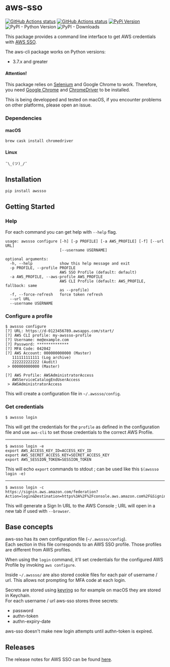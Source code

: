 # aws-sso

[![GitHub Actions status](https://github.com/wnkz/aws-sso/workflows/Python%20package/badge.svg)](https://github.com/wnkz/aws-sso)
[![GitHub Actions status](https://github.com/wnkz/aws-sso/workflows/Upload%20Python%20Package/badge.svg)](https://github.com/wnkz/aws-sso)
[![PyPi Version](https://img.shields.io/pypi/v/awssso.svg?style=flat)](https://pypi.python.org/pypi/awssso/)
![PyPI - Python Version](https://img.shields.io/pypi/pyversions/awssso)
![PyPI - Downloads](https://img.shields.io/pypi/dm/awssso)


This package provides a command line interface to get AWS credentials with [AWS SSO](https://aws.amazon.com/single-sign-on/).

The aws-cli package works on Python versions:
  - 3.7.x and greater

#### Attention!

This package relies on [Selenium](https://www.seleniumhq.org/) and Google Chrome to work.
Therefore, you need [Google Chrome](https://www.google.com/chrome/) and [ChromeDriver](https://chromedriver.chromium.org/) to be installed.

This is being developped and tested on macOS, if you encounter problems on other platforms, please open an issue.

### Dependencies

#### macOS

```shell
brew cask install chromedriver
```

#### Linux

```
¯\_(ツ)_/¯
```

## Installation

```shell
pip install awssso
```

## Getting Started

### Help

For each command you can get help with `--help` flag.

```
usage: awssso configure [-h] [-p PROFILE] [-a AWS_PROFILE] [-f] [--url URL]
                        [--username USERNAME]

optional arguments:
  -h, --help            show this help message and exit
  -p PROFILE, --profile PROFILE
                        AWS SSO Profile (default: default)
  -a AWS_PROFILE, --aws-profile AWS_PROFILE
                        AWS CLI Profile (default: AWS_PROFILE, fallback: same
                        as --profile)
  -f, --force-refresh   force token refresh
  --url URL
  --username USERNAME
```

### Configure a profile

```
$ awssso configure
[?] URL: https://d-0123456789.awsapps.com/start/
[?] AWS CLI profile: my-awssso-profile
[?] Username: me@example.com
[?] Password: **************
[?] MFA Code: 042042
[?] AWS Account: 000000000000 (Master)
   111111111111 (Log archive)
   222222222222 (Audit)
 > 000000000000 (Master)

[?] AWS Profile: AWSAdministratorAccess
   AWSServiceCatalogEndUserAccess
 > AWSAdministratorAccess
```

This will create a configuration file in `~/.awssso/config`.

### Get credentials

```
$ awssso login
```

This will get the credentials for the `profile` as defined in the configuration file
and use `aws-cli` to set those credentials to the correct AWS Profile.

---

```
$ awssso login -e
export AWS_ACCESS_KEY_ID=ACCESS_KEY_ID
export AWS_SECRET_ACCESS_KEY=SECRET_ACCESS_KEY
export AWS_SESSION_TOKEN=SESSION_TOKEN
```

This will echo `export` commands to stdout ; can be used like this `$(awssso login -e)`

---

```
$ awssso login -c
https://signin.aws.amazon.com/federation?Action=login&Destination=https%3A%2F%2Fconsole.aws.amazon.com%2F&SigninToken=TOKEN
```

This will generate a Sign In URL to the AWS Console ; URL will open in a new tab if used with `--browser`.

## Base concepts

aws-sso has its own configuration file (`~/.awssso/config`).  
Each section in this file corresponds to an AWS SSO profile. Those profiles are different from AWS profiles.

When using the `login` command, it'll set credentials for the configured AWS Profile by invoking `aws configure`.

Inside `~/.awssso/` are also stored cookie files for each pair of username / url. This allows not prompting for MFA code at each login.

Secrets are stored using [keyring](https://pypi.org/project/keyring/) so for example on macOS they are stored in Keychain.  
For each username / url aws-sso stores three secrets:

* password
* authn-token
* authn-expiry-date

aws-sso doesn't make new login attempts until authn-token is expired.

## Releases

The release notes for AWS SSO can be found [here](CHANGELOG.md).
